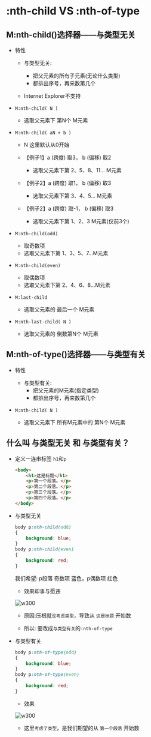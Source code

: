 # :nth-child VS :nth-of-type

## M:nth-child()选择器——与类型无关

- 特性
    - 与类型无关:
        - 把父元素的所有子元素(无论什么类型)
        - 都排出序号，再来数第几个

    - Internet Explorer不支持

- `M:nth-child( N )`
    - 选取父元素下 第N个 M元素

- `M:nth-child( aN + b )`
    - N 这里默认从0开始
    
    - 【例子1】a (跨度) 取3， b (偏移) 取2
        - 选取父元素下第 2、5、8、11... M元素
    
    - 【例子2】a (跨度) 取1， b (偏移) 取3
        - 选取父元素下第 3、4、5... M元素
    
    - 【例子2】a (跨度) 取-1， b (偏移) 取3
        - 选取父元素下第 1、2、3 M元素(仅前3个)

- `M:nth-child(odd)`
    - 取奇数项
    - 选取父元素下第 1、3、5、7...M元素

- `M:nth-child(even)`
    - 取偶数项
    - 选取父元素下第 2、4、6、8...M元素

- `M:last-child`
    - 选取父元素的 最后一个 M元素

- `M:nth-last-child( N )`
    - 选取父元素的 倒数第N个 M元素


## M:nth-of-type()选择器——与类型有关

- 特性
    - 与类型有关:
        - 把父元素的M元素(指定类型)
        - 都排出序号，再来数第几个

- `M:nth-child( N )`
    - 选取父元素下 所有M元素中的 第N个 M元素


## 什么叫 与类型无关 和 与类型有关？

- 定义一连串标签 `h1`和`p`
    ```html
    <body>
        <h1>这是标题</h1>
        <p>第一个段落。</p>
        <p>第二个段落。</p>
        <p>第三个段落。</p>
        <p>第四个段落。</p>
    </body>
    ```

- 与类型无关
    ```css
    body p:nth-child(odd)
    {
        background: blue;
    }
    body p:nth-child(even)
    {
        background: red;
    }
    ```
    
    我们希望: p段落 奇数项 蓝色，p偶数项 红色
    
    - 效果却事与愿违

    ![w300](20221116_135838168.png "20221116_135838168")
    
    - 原因:压根就`没考虑类型`，导致从 `这是标题` 开始数
    
    - 所以: 要改成`与类型有关`的`:nth-of-type`

- 与类型有关
    ```css
    body p:nth-of-type(odd)
    {
        background: blue;
    }
    body p:nth-of-type(even)
    {
        background: red;
    }
    ```
    
    - 效果
    
    ![w300](20221116_135923060.png "20221116_135923060")
    
    - 这里`考虑了类型`，是我们期望的从 `第一个段落` 开始数

